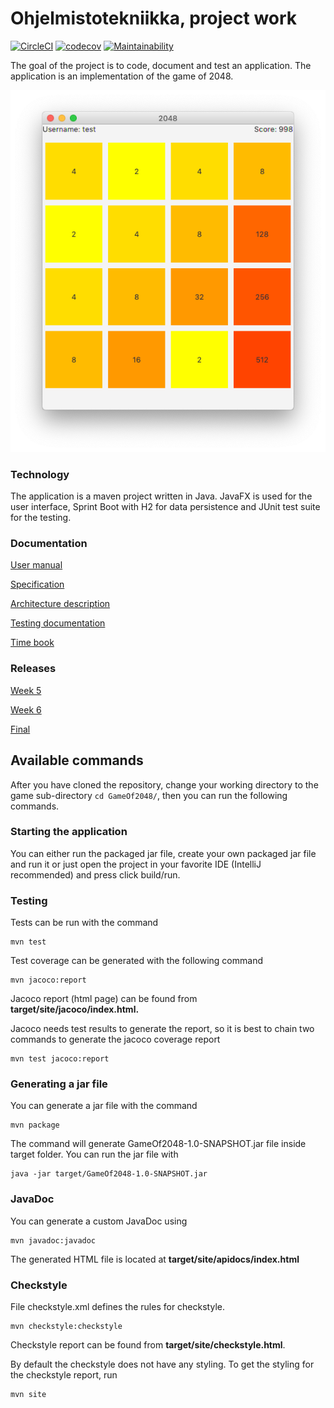 # Ohjelmistotekniikka, project work

[![CircleCI](https://circleci.com/gh/yusifsalam/ot-harjoitustyo.svg?style=svg)](https://circleci.com/gh/yusifsalam/ot-harjoitustyo)
[![codecov](https://codecov.io/gh/yusifsalam/ot-harjoitustyo/branch/master/graph/badge.svg)](https://codecov.io/gh/yusifsalam/ot-harjoitustyo)
[![Maintainability](https://api.codeclimate.com/v1/badges/49eb6c2c861d9a00edb8/maintainability)](https://codeclimate.com/github/yusifsalam/ot-harjoitustyo/maintainability)



The goal of the project is to code, document and test an application. The application is an implementation of the game of 2048.

![game_screenshot](https://raw.githubusercontent.com/yusifsalam/ot-harjoitustyo/master/documentation/images/screenshot.png)

### Technology
The application is a maven project written in Java. JavaFX is used for the user interface, Sprint Boot with H2 for data persistence and JUnit test suite for the testing. 
### Documentation
[User manual](https://github.com/yusifsalam/ot-harjoitustyo/blob/master/documentation/user_manual.md)

[Specification](https://github.com/yusifsalam/ot-harjoitustyo/blob/master/documentation/specification.md)

[Architecture description](https://github.com/yusifsalam/ot-harjoitustyo/blob/master/documentation/architecture.md)

[Testing documentation](https://github.com/yusifsalam/ot-harjoitustyo/blob/master/documentation/testing.md)

[Time book](https://github.com/yusifsalam/ot-harjoitustyo/blob/master/documentation/work_hours.md)

### Releases
[Week 5](https://github.com/yusifsalam/ot-harjoitustyo/releases/tag/1.0)

[Week 6](https://github.com/yusifsalam/ot-harjoitustyo/releases/tag/1.1)

[Final](https://github.com/yusifsalam/ot-harjoitustyo/releases/tag/final)

## Available commands
After you have cloned the repository, change your working directory to the game sub-directory `cd GameOf2048/`, then you can run the following commands. 
### Starting the application
You can either run the packaged jar file, create your own packaged jar file and run it or just open the project in your favorite IDE (IntelliJ recommended) and press click build/run. 
### Testing
Tests can be run with the command
```
mvn test
```
Test coverage can be generated with the following command
```
mvn jacoco:report
```
Jacoco report (html page) can be found from **target/site/jacoco/index.html.** 

Jacoco needs test results to generate the report, so it is best to chain two commands to generate the jacoco coverage report
```
mvn test jacoco:report
``` 
### Generating a jar file
You can generate a jar file with the command 
```
mvn package
```
The command will generate GameOf2048-1.0-SNAPSHOT.jar file inside target folder. You can run the jar file with 
```
java -jar target/GameOf2048-1.0-SNAPSHOT.jar
```
### JavaDoc
You can generate a custom JavaDoc using
```
mvn javadoc:javadoc
```
The generated HTML file is located at **target/site/apidocs/index.html**
### Checkstyle
File checkstyle.xml defines the rules for checkstyle.
```
mvn checkstyle:checkstyle
``` 
Checkstyle report can be found from **target/site/checkstyle.html**.

By default the checkstyle does not have any styling. To get the styling for the checkstyle report, run 
```
mvn site
```
